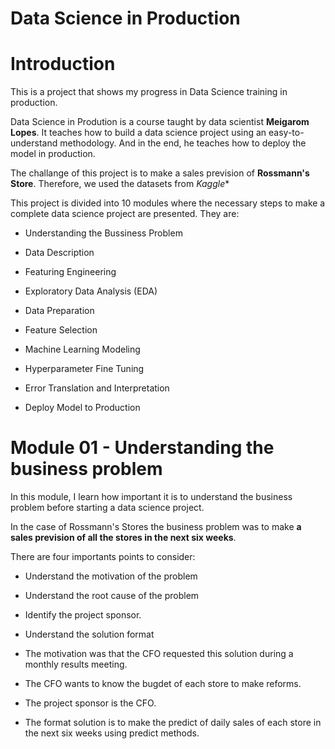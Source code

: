 # Data Science in Production

# Introduction

This is a project that shows my progress in Data Science training in production. 

Data Science in Prodution is a course taught by data scientist **Meigarom Lopes**. It teaches how to build a data science project using an easy-to-understand methodology. And in the end, he teaches how to deploy the model in production.

The challange of this project is to make a sales prevision of **Rossmann's Store**. Therefore, we used the datasets from *Kaggle**

This project is divided into 10 modules where the necessary steps to make a complete data science project are presented. They are:

- Understanding the Bussiness Problem

- Data Description

- Featuring Engineering

- Exploratory Data Analysis (EDA)

- Data Preparation

- Feature Selection

- Machine Learning Modeling

- Hyperparameter Fine Tuning

- Error Translation and Interpretation 

- Deploy Model to Production

# Module 01 - Understanding the business problem

In this module, I learn how important it is to understand the business problem before starting a data science project.

In the case of Rossmann's Stores the business problem was to make **a sales prevision of all the stores in the next six weeks**.

There are four importants points to consider:

- Understand the motivation of the problem

- Understand the root cause of the problem

- Identify the project sponsor.

- Understand the solution format



- The motivation was that the CFO requested this solution during a monthly results meeting.

- The CFO wants to know the bugdet of each store to make reforms.

- The project sponsor is the CFO.

- The format solution is to make the predict of daily sales of each store in the next six weeks using predict methods.


